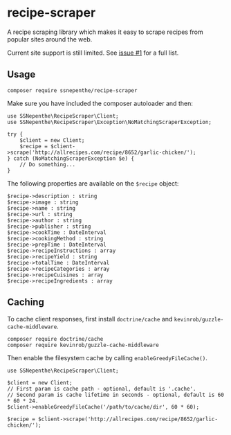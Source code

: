 # recipe-scraper
A recipe scraping library which makes it easy to scrape recipes from popular sites around the web.

Current site support is still limited. See [issue #1](https://github.com/ssnepenthe/recipe-scraper/issues/1) for a full list.

## Usage
```
composer require ssnepenthe/recipe-scraper
```

Make sure you have included the composer autoloader and then:

```
use SSNepenthe\RecipeScraper\Client;
use SSNepenthe\RecipeScraper\Exception\NoMatchingScraperException;

try {
	$client = new Client;
	$recipe = $client->scrape('http://allrecipes.com/recipe/8652/garlic-chicken/');
} catch (NoMatchingScraperException $e) {
	// Do something...
}
```

The following properties are available on the `$recipe` object:

```
$recipe->description : string
$recipe->image : string
$recipe->name : string
$recipe->url : string
$recipe->author : string
$recipe->publisher : string
$recipe->cookTime : DateInterval
$recipe->cookingMethod : string
$recipe->prepTime : DateInterval
$recipe->recipeInstructions : array
$recipe->recipeYield : string
$recipe->totalTime : DateInterval
$recipe->recipeCategories : array
$recipe->recipeCuisines : array
$recipe->recipeIngredients : array
```

## Caching
To cache client responses, first install `doctrine/cache` and `kevinrob/guzzle-cache-middleware`.

```
composer require doctrine/cache
composer require kevinrob/guzzle-cache-middleware
```

Then enable the filesystem cache by calling `enableGreedyFileCache()`.

```
use SSNepenthe\RecipeScraper\Client;

$client = new Client;
// First param is cache path - optional, default is '.cache'.
// Second param is cache lifetime in seconds - optional, default is 60 * 60 * 24.
$client->enableGreedyFileCache('/path/to/cache/dir', 60 * 60);

$recipe = $client->scrape('http://allrecipes.com/recipe/8652/garlic-chicken/');
```
